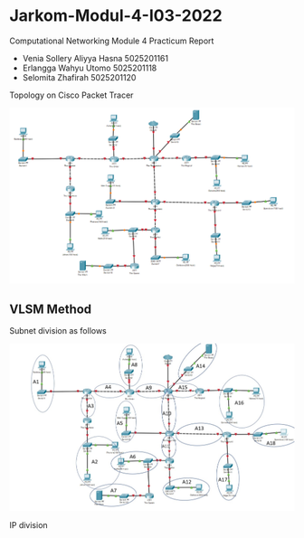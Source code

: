 # Jarkom-Modul-4-I03-2022

Computational Networking Module 4 Practicum Report

* Venia Sollery Aliyya Hasna 5025201161
* Erlangga Wahyu Utomo 5025201118
* Selomita Zhafirah 5025201120

Topology on Cisco Packet Tracer

![CPT_Topology](/img/CPT_Topology.png)

## VLSM Method

Subnet division as follows

![Subnet_Division](/img/klasifikasi.jpg)

IP division


